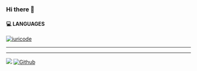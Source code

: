 ### Hi there 👋


#### 💻 LANGUAGES 
[![iuricode](https://github-readme-stats.vercel.app/api/top-langs/?username=fabricio476&hide=html&layout=compact&theme=dark)](https://github.com/anuraghazra/github-readme-stats)


<!--
**fabricio476/fabricio476** is a ✨ _special_ ✨ repository because its `README.md` (this file) appears on your GitHub profile.
Here are some ideas to get you started:
- 🔭 I’m currently working on ...
- 🌱 I’m currently learning ...
- 👯 I’m looking to collaborate on ...
- 🤔 I’m looking for help with ...
- 💬 Ask me about ...
- 📫 How to reach me: ...
- 😄 Pronouns: ...
- ⚡ Fun fact: ...

![Git](https://img.shields.io/badge/-Git-black?style=flat-square&logo=git)
![GitHub](https://img.shields.io/badge/-GitHub-181717?style=flat-square&logo=github)
![HTML5](https://img.shields.io/badge/-HTML5-E34F26?style=flat-square&logo=html5&logoColor=white)
![CSS3](https://img.shields.io/badge/-CSS3-1572B6?style=flat-square&logo=css3)
![Java](https://img.shields.io/badge/-java-FF0000?style=flat-square&logo=java)
![php](https://img.shields.io/badge/-php-FFFFFF?style=flat-square&logo=php)
![C](https://img.shields.io/badge/--808080?style=flat-square&logo=C)   
![android](https://img.shields.io/badge/-black?style=flat-square&logo=android)
![MySQL](https://img.shields.io/badge/-MySQL-black?style=flat-square&logo=mysql)
![postgresql](https://img.shields.io/badge/-postgresql-white?style=flat-square&logo=postgresql)

-->
  ----









----

![](https://visitor-badge.laobi.icu/badge?page_id=fabricio476.fabricio476) 
[![Github](https://img.shields.io/github/followers/fabricio476?label=Followers&logo=Github)](https://github.com/fabricio476)




